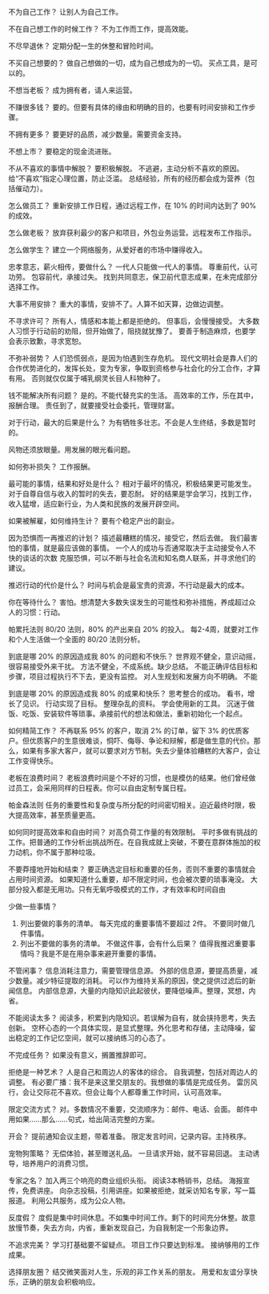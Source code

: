 不为自己工作？
让别人为自己工作。

不在自己想工作的时候工作？
不为工作而工作，提高效能。

不尽早退休？
定期分配一生的休整和冒险时间。

不买自己想要的？
做自己想做的一切，成为自己想成为的一切。
买点工具，是可以的。

不想当老板？
成为拥有者，请人来运营。

不赚很多钱？
要的。但要有具体的缘由和明确的目的，也要有时间安排和工作步骤。

不拥有更多？
要更好的品质，减少数量。需要资金支持。

不想上市？
要稳定的现金流进账。

不从不喜欢的事情中解脱？
要积极解脱。
不逃避，主动分析不喜欢的原因。
给“不喜欢”指定心理位置，防止泛滥。
总结经验，所有的经历都会成为营养（包括催动力）。

怎么做员工？
重新安排工作日程，通过远程工作，在 10% 的时间内达到了 90% 的成效。

怎么做老板？
放弃获利最少的客户和项目，外包业务运营。远程发布工作指示。

怎么做学生？
建立一个网络服务，从爱好者的市场中赚得收入。

忠孝意志，薪火相传，要做什么？
一代人只能做一代人的事情。
尊重前代，认可功劳。
包容前代，承接过失。
找到共同意志，保卫前代意志成果，在未完成部分选择工作。

大事不用安排？
重大的事情，安排不了。人算不如天算，边做边调整。

不寻求许可？
所有人，情感和本能上都是拒绝的。
但事后，会慢慢接受。
大多数人习惯于行动前的劝阻，但开始做了，阻挠就犹豫了。
要善于制造麻烦，也要学会表示致歉，寻求宽恕。

不弥补弱势？
人们恐慌弱点，是因为怕遇到生存危机。
现代文明社会是靠人们的合作优势进化的，发挥长处，变为专家，争取到资格参与社会化的分工合作，才算有用。
否则就仅仅属于哺乳纲灵长目人科物种了。

钱不能解决所有问题？
是的。不能代替充实的生活。
高效率的工作，乐在其中，报酬合理。
责任到了，就要接受社会委托，管理财富。

对于行动，最大的后果是什么？
为有牺牲多壮志。不会是人生终结，多数是暂时的。

风物还须放眼量。用发展的眼光看问题。

如何弥补损失？
工作报酬。

最可能的事情，结果和好处是什么？
相对于最坏的情况，积极结果更可能发生。
对于自尊自信与收入的暂时的失去，要忍耐。
好的结果是学会学习，找到工作，收入猛增，适应新行业，为人类和民族的发展开辟空间。

如果被解雇，如何维持生计？
要有个稳定产出的副业。

因为恐惧而一再推迟的计划？
描述最糟糕的情况，接受它，然后去做。
我们最害怕的事情，就是最应该做的事情。
一个人的成功与否通常取决于主动接受令人不快的谈话的次数
克服恐惧，可以不断与社会名流和知名商人联系，并寻求他们的建议。

推迟行动的代价是什么？
时间与机会是最宝贵的资源，不行动是最大的成本。


你在等待什么？
害怕。想清楚大多数失误发生的可能性和弥补措施，养成超过众人的习惯：行动。

帕累托法则
80/20 法则，80% 的产出来自 20% 的投入。
每2-4周，就要对工作和个人生活做一个全面的 80/20 法则分析。

到底是哪 20% 的原因造成我 80% 的问题和不快乐？
世界观不健全，意识动摇，很容易接受外来干扰。
方法不健全，不成系统。缺少总结。
不能正确评估目标和步骤，项目过程执行不下去，更没有监控。
对人生规划和发展方向不明确。
不能

到底是哪 20% 的原因造成我 80% 的成果和快乐？
思考整合的成功。
看书，增长了见识。
行动实现了目标。
整理杂乱的资料。
学会使用新的工具。
沉迷于做饭、吃饭、安装软件等琐事。承接前代的想法和做法，重新初始化一个起点。

如何精简工作？
不再联系 95% 的客户，取消 2% 的订单，留下 3% 的优质客户。但优质客户的生意很难谈，恫吓、侮辱、争论和辩解，都是做生意的代价。那么，如果有多家大客户，就可以要求对方节制。失去少量体验糟糕的大客户，会让工作变得快乐。

老板在浪费时间？
老板浪费时间是个不好的习惯，也是模仿的结果。他们曾经做过员工，会采用同样的日程表。你可以自由定制专属日程。

帕金森法则
任务的重要性和复杂度与所分配的时间密切相关。迫近最终时限，极大提高效率，甚至质量更高。

如何同时提高效率和自由时间？
对高负荷工作量的有效限制。
平时多做有挑战的工作。把普通的工作分析出挑战所在。在自我成就上突破，不要在意群体施加的权力动机，你不属于那种垃圾。

不要莽撞地开始和结束？
要正确选定目标和重要的任务，否则不重要的事情就会占用时间资源。
如果知道什么重要，却不限定时间，也会被次要的琐事淹没。
大部分投入都是无用功。只有无氧呼吸模式的工作，才有效率和时间自由

少做一些事情？
1. 列出要做的事务的清单。
每天完成的重要事情不要超过 2件。
不要同时做几件事情。
2. 列出不要做的事务的清单。
不做这件事，会有什么后果？
值得我推迟重要事情吗？我是不是在用杂事来避开重要的事情。

不管闲事？
信息消耗注意力，需要管理信息源。
外部的信息源，要提高质量，减少数量。减少特征提取的消耗。
可以作为维持关系的原因，使之提供过滤后的新闻信息。
内部信息源，大量的内隐知识此起彼伏，要降低噪声。整理，冥想，内省。

不能阅读太多？
阅读多，积累到内隐知识。若误解为自有，就会挟持思考，失去创新。
空杯心态的一个具体实现，是显式整理。外化思考和存储，主动降噪，留出稳定的工作记忆空间，就可以接纳练习的心态了。

不完成任务？
如果没有意义，搁置推辞即可。

拒绝是一种艺术？
人是自己和周边人的客体的综合。
自我调整，包括对周边人的调整。
有必要广播：我不是来这里交朋友的。我想做的事情是完成任务。
雷厉风行，会让交际花不喜欢。但会让每个人都尊重工作时间，认可高效率。

限定交流方式？
对。多数情况不重要，交流顺序为：邮件、电话、会面。
邮件中用如果……那么……句式，给出简洁完整的方案。

开会？
提前通知会议主题，带着准备。
限定发言时间，记录内容。主持秩序。

宠物狗策略？
无偿体验，甚至赠送礼品。
一旦请求开始，就不容易回退。
主动诱导，培养用户的消费习惯。

专家之名？
加入两三个响亮的商业组织头衔。
阅读3本畅销书，总结。
海报宣传，免费讲座。
向杂志投稿，引用讲座。如果被拒绝，就采访知名专家，写一篇报道。
利用公共服务，成为公众人物。

反度假？
度假是集中时间休息。不如集中时间工作。剩下的时间充分休整。故意放慢节奏，失去方向，内省，重新发现自己，为自我制定一个形象边界。

不追求完美？
学习打基础要不留疑点。
项目工作只要达到标准。
接纳够用的工作成果。

选择朋友圈？
结交微笑面对人生，乐观的非工作关系的朋友。
用爱和友谊分享快乐，正确的朋友会积极响应。
